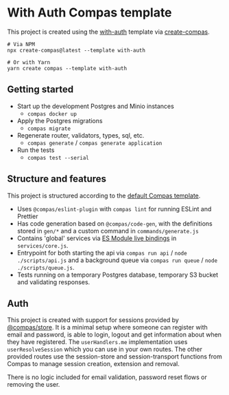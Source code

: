 # With Auth Compas template

This project is created using the
[with-auth](https://github.com/compasjs/compas/tree/main/examples/with-auth)
template via [create-compas](https://www.npmjs.com/package/create-compas).

```shell
# Via NPM
npx create-compas@latest --template with-auth

# Or with Yarn
yarn create compas --template with-auth
```

## Getting started

- Start up the development Postgres and Minio instances
  - `compas docker up`
- Apply the Postgres migrations
  - `compas migrate`
- Regenerate router, validators, types, sql, etc.
  - `compas generate` / `compas generate application`
- Run the tests
  - `compas test --serial`

## Structure and features

This project is structured according to the
[default Compas template](https://github.com/compasjs/compas/tree/main/examples/default).

- Uses `@compas/eslint-plugin` with `compas lint` for running ESLint and
  Prettier
- Has code generation based on `@compas/code-gen`, with the definitions stored
  in `gen/*` and a custom command in `commands/generate.js`
- Contains 'global' services via
  [ES Module live bindings](https://stackoverflow.com/a/57552682) in
  `services/core.js`.
- Entrypoint for both starting the api via `compas run api` /
  `node ./scripts/api.js` and a background queue via `compas run queue` /
  `node ./scripts/queue.js`.
- Tests running on a temporary Postgres database, temporary S3 bucket and
  validating responses.

## Auth

This project is created with support for sessions provided by
[@compas/store](https://compasjs.com/features/session-handling.html). It is a
minimal setup where someone can register with email and password, is able to
login, logout and get information about when they have registered. The
`userHandlers.me` implementation uses `userResolveSession` which you can use in
your own routes. The other provided routes use the session-store and
session-transport functions from Compas to manage session creation, extension
and removal.

There is no logic included for email validation, password reset flows or
removing the user.
